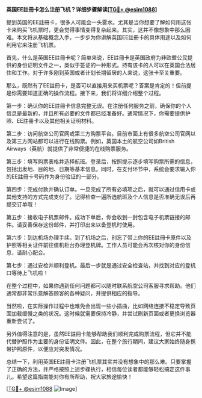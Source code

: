**英国EE註冊卡怎么注册飞机？详细步骤解读[[TG💪+ @esim1088](https://t.me/s/esim1088)]**

提到英国的EE註冊卡，很多人可能会一头雾水。尤其是当你想要了解如何用这张卡来购买飞机票时，更会觉得事情变得复杂起来。其实，这并不像想象中那么困难。本文将从基础概念入手，一步步为你讲解英国EE註冊卡的具体用途以及如何利用它来注册飞机票。

首先，什么是英国EE註冊卡呢？简单来说，EE註冊卡是英国政府为非欧盟公民提供的身份证明文件之一，类似于签证的一种形式。持有该卡的人可以在英国合法居住和工作。对于许多刚到英国或者计划长期留居的人来说，这张卡至关重要。

那么，既然有了EE註冊卡，是否可以直接用来买机票呢？答案是肯定的！但前提是你需要知道正确的操作流程。接下来，我们将详细介绍整个过程。

第一步：确认你的EE註冊卡信息完整无误。在注册任何服务之前，确保你的个人信息是最新的，并且所有必要的文件都已经准备好。通常情况下，你需要提供护照、EE註冊卡以及其他相关证明材料。

第二步：访问航空公司官网或第三方购票平台。目前市面上有很多航空公司官网以及第三方网站都可以进行在线购票。例如，英国本土的航空公司如British Airways（英航）就提供了非常便捷的在线购票服务。

第三步：填写购票表格并选择航班。登录后，按照提示逐步填写购票所需的信息，包括出发地、目的地、日期等基本信息。同时，在支付环节中，系统会要求输入你的EE註冊卡号码作为身份验证的一部分。

第四步：完成付款并确认订单。一旦完成了所有必填项之后，就可以通过信用卡或其他支持的方式完成支付了。记得检查一遍所选航班及个人信息是否准确无误后再提交订单哦！

第五步：接收电子机票邮件。成功下单后，你会收到一封包含电子机票链接的邮件。请妥善保存这份邮件，并打印出来以备登机时使用。

第六步：到达机场办理手续。到了机场之后，别忘了带上你的EE註冊卡原件以及护照等相关证件前往值机柜台办理登机牌。工作人员可能会再次核对你的身份信息，请耐心配合。

第七步：通过安检并顺利登机。最后一步就是通过安全检查站，并找到对应的登机口等待上飞机啦！

在整个过程中，如果你遇到任何问题都可以随时联系航空公司客服寻求帮助。他们通常都非常乐意解答顾客的各种疑问，并提供相应的指导。

当然啦，在实际操作过程中也难免会出现一些小插曲，比如网络连接不稳定导致页面加载缓慢之类的状况。这时候就需要保持冷静，并尝试刷新页面或者更换浏览器重新尝试了。

另外值得注意的是，虽然EE註冊卡能够帮助我们顺利完成购票流程，但它并不能代替护照作为主要的身份证明文件。因此，在整个旅行期间，建议大家始终随身携带护照原件，以便应对突发情况。

总结一下，利用英国EE註冊卡注册飞机票其实并没有想象中的那么难。只要掌握了正确的方法，并严格按照上述步骤执行，相信每位读者都能够轻松搞定这件事儿。希望这篇指南能对你有所帮助，祝大家旅途愉快！

[[TG💪+ @esim1088](https://t.me/s/esim1088) ![Image](https://i.postimg.cc/4NQfJmqS/Snipaste-2025-05-13-00-14-12.png)]